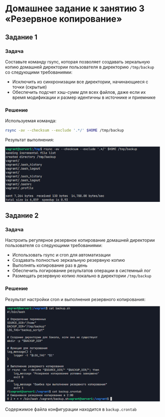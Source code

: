 # Домашнее задание к занятию 3 «Резервное копирование»

## Задание 1

### Задача

Составьте команду rsync, которая позволяет создавать зеркальную копию домашней директории пользователя в директорию `/tmp/backup` со следующими требованиями:

- Исключить из синхронизации все директории, начинающиеся с точки (скрытые)
- Обеспечить подсчет хэш-сумм для всех файлов, даже если их время модификации и размер идентичны в источнике и приемнике

### Решение

Используемая команда:
```bash
rsync -av --checksum --exclude '.*/' $HOME /tmp/backup
```

Результат выполнения:

![Результат выполнения задания 1](scren/1_zadanie.png)

## Задание 2

### Задача

Настроить регулярное резервное копирование домашней директории пользователя со следующими требованиями:

- Использовать rsync и cron для автоматизации
- Создавать полностью зеркальную резервную копию
- Выполнять копирование раз в день
- Обеспечить логирование результатов операции в системный лог
- Размещать резервную копию локально в директории `/tmp/backup`

### Решение

Результат настройки cron и выполнения резервного копирования:

![Результат выполнения задания 2](scren/2_zadanie.png)

Содержимое файла конфигурации находится в `backup.crontab`